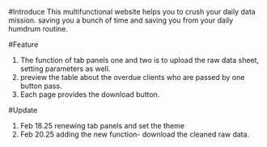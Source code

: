 #Introduce 
This multifunctional website helps you to crush your daily data mission. saving you a bunch of time and saving you from your daily humdrum routine.

#Feature
1. The function of tab panels one and two is to upload the raw data sheet, setting parameters as well.
2. preview the table about the overdue clients who are passed by one button pass.
3. Each page provides the download button.


#Update

1. Feb 18.25 renewing tab panels and set the theme 
2. Feb 20.25 adding the new function- download the cleaned raw data.
